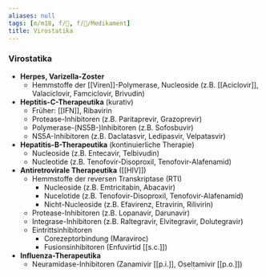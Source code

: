 ```yaml
---
aliases: null
tags: [m/m18, f/🦠, f/💊/Medikament]
title: Virostatika
---
```

### Virostatika
- **Herpes, Varizella-Zoster**
	- Hemmstoffe der [[Viren]]-Polymerase, Nucleoside (z.B. [[Aciclovir]], Valaciclovir, Famciclovir, Brivudin)
- **Heptitis-C-Therapeutika** (kurativ)
	- Früher: [[IFN]], Ribavirin
	- Protease-Inhibitoren (z.B. Paritaprevir, Grazoprevir)
	- Polymerase-(NS5B-)Inhibitoren (z.B. Sofosbuvir)
	- NS5A-Inhibitoren (z.B. Daclatasvir, Ledipasvir, Velpatasvir)
- **Hepatitis-B-Therapeutika** (kontinuierliche Therapie)
	- Nucleoside (z.B. Entecavir, Telbivudin)
	- Nucleotide (z.B. Tenofovir-Disoproxil, Tenofovir-Alafenamid)
- **Antiretrovirale Therapeutika** ([[HIV]])
	- Hemmstoffe der reversen Transkriptase (RTI)
		- Nucleoside (z.B. Emtricitabin, Abacavir)
		- Nucelotide (z.B. Tenofovir-Disoproxil, Tenofovir-Alafenamid)
		- Nicht-Nucleoside (z.B. Efavirenz, Etravirin, Rilivirin)
	- Protease-Inhibitoren (z.B. Lopanavir, Darunavir)
	- Integrase-Inhibitoren (z.B. Raltegravir, Elvitegravir, Dolutegravir)
	- Eintrittsinhibitoren
		- Corezeptorbindung (Maraviroc)
		- Fusionsinhibitoren (Enfuvirtid [[s.c.]])
- **Influenza-Therapeutika**
	- Neuramidase-Inhibitoren (Zanamivir [[p.i.]], Oseltamivir [[p.o.]])